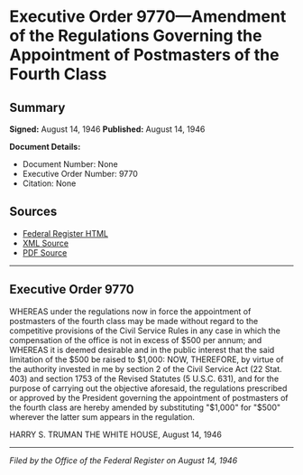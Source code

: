 # Executive Order 9770—Amendment of the Regulations Governing the Appointment of Postmasters of the Fourth Class

## Summary

**Signed:** August 14, 1946
**Published:** August 14, 1946

**Document Details:**
- Document Number: None
- Executive Order Number: 9770
- Citation: None

## Sources
- [Federal Register HTML](https://www.presidency.ucsb.edu/documents/executive-order-9770-amendment-the-regulations-governing-the-appointment-postmasters-the)
- [XML Source](None)
- [PDF Source](None)

---

## Executive Order 9770

WHEREAS under the regulations now in force the appointment of postmasters of the fourth class may be made without regard to the competitive provisions of the Civil Service Rules in any case in which the compensation of the office is not in excess of $500 per annum; and
WHEREAS it is deemed desirable and in the public interest that the said limitation of the $500 be raised to $1,000:
NOW, THEREFORE, by virtue of the authority invested in me by section 2 of the Civil Service Act (22 Stat. 403) and section 1753 of the Revised Statutes (5 U.S.C. 631), and for the purpose of carrying out the objective aforesaid, the regulations prescribed or approved by the President governing the appointment of postmasters of the fourth class are hereby amended by substituting "$1,000" for "$500" wherever the latter sum appears in the regulation.

HARRY S. TRUMAN
THE WHITE HOUSE,
August 14, 1946

---

*Filed by the Office of the Federal Register on August 14, 1946*
